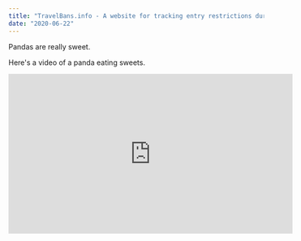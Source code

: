 ```yaml
---
title: "TravelBans.info - A website for tracking entry restrictions during COVID19"
date: "2020-06-22"
---
```


Pandas are really sweet.

Here's a video of a panda eating sweets.

<iframe width="560" height="315" src="https://www.youtube.com/embed/4n0xNbfJLR8" frameborder="0" allowfullscreen></iframe>